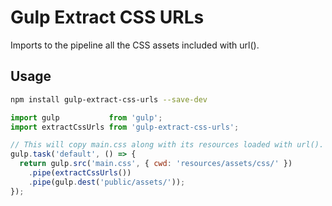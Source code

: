 # Gulp Extract CSS URLs

Imports to the pipeline all the CSS assets included with url().

## Usage

```bash
npm install gulp-extract-css-urls --save-dev
```

```javascript
import gulp           from 'gulp';
import extractCssUrls from 'gulp-extract-css-urls';

// This will copy main.css along with its resources loaded with url().
gulp.task('default', () => {
  return gulp.src('main.css', { cwd: 'resources/assets/css/' })
    .pipe(extractCssUrls())
    .pipe(gulp.dest('public/assets/'));
});
```
